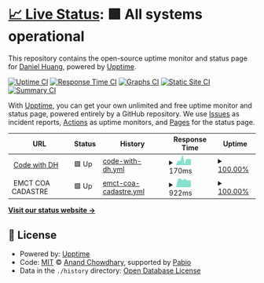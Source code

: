 # [📈 Live Status](https://dh46tw.github.io/status-page): <!--live status--> **🟩 All systems operational**

This repository contains the open-source uptime monitor and status page for [Daniel Huang](https://dh46tw.github.io/), powered by [Upptime](https://github.com/upptime/upptime).

[![Uptime CI](https://github.com/dh46tw/status-page/workflows/Uptime%20CI/badge.svg)](https://github.com/dh46tw/status-page/actions?query=workflow%3A%22Uptime+CI%22)
[![Response Time CI](https://github.com/dh46tw/status-page/workflows/Response%20Time%20CI/badge.svg)](https://github.com/dh46tw/status-page/actions?query=workflow%3A%22Response+Time+CI%22)
[![Graphs CI](https://github.com/dh46tw/status-page/workflows/Graphs%20CI/badge.svg)](https://github.com/dh46tw/status-page/actions?query=workflow%3A%22Graphs+CI%22)
[![Static Site CI](https://github.com/dh46tw/status-page/workflows/Static%20Site%20CI/badge.svg)](https://github.com/dh46tw/status-page/actions?query=workflow%3A%22Static+Site+CI%22)
[![Summary CI](https://github.com/dh46tw/status-page/workflows/Summary%20CI/badge.svg)](https://github.com/dh46tw/status-page/actions?query=workflow%3A%22Summary+CI%22)

With [Upptime](https://upptime.js.org), you can get your own unlimited and free uptime monitor and status page, powered entirely by a GitHub repository. We use [Issues](https://github.com/dh46tw/status-page/issues) as incident reports, [Actions](https://github.com/dh46tw/status-page/actions) as uptime monitors, and [Pages](https://dh46tw.github.io/status-page) for the status page.

<!--start: status pages-->
<!-- This summary is generated by Upptime (https://github.com/upptime/upptime) -->
<!-- Do not edit this manually, your changes will be overwritten -->
<!-- prettier-ignore -->
| URL | Status | History | Response Time | Uptime |
| --- | ------ | ------- | ------------- | ------ |
| <img alt="" src="https://icons.duckduckgo.com/ip3/dh46tw.github.io.ico" height="13"> [Code with DH](https://dh46tw.github.io/) | 🟩 Up | [code-with-dh.yml](https://github.com/dh46tw/status-page/commits/HEAD/history/code-with-dh.yml) | <details><summary><img alt="Response time graph" src="./graphs/code-with-dh/response-time-week.png" height="20"> 170ms</summary><br><a href="https://dh46tw.github.io/status-page/history/code-with-dh"><img alt="Response time 129" src="https://img.shields.io/endpoint?url=https%3A%2F%2Fraw.githubusercontent.com%2Fdh46tw%2Fstatus-page%2FHEAD%2Fapi%2Fcode-with-dh%2Fresponse-time.json"></a><br><a href="https://dh46tw.github.io/status-page/history/code-with-dh"><img alt="24-hour response time 178" src="https://img.shields.io/endpoint?url=https%3A%2F%2Fraw.githubusercontent.com%2Fdh46tw%2Fstatus-page%2FHEAD%2Fapi%2Fcode-with-dh%2Fresponse-time-day.json"></a><br><a href="https://dh46tw.github.io/status-page/history/code-with-dh"><img alt="7-day response time 170" src="https://img.shields.io/endpoint?url=https%3A%2F%2Fraw.githubusercontent.com%2Fdh46tw%2Fstatus-page%2FHEAD%2Fapi%2Fcode-with-dh%2Fresponse-time-week.json"></a><br><a href="https://dh46tw.github.io/status-page/history/code-with-dh"><img alt="30-day response time 146" src="https://img.shields.io/endpoint?url=https%3A%2F%2Fraw.githubusercontent.com%2Fdh46tw%2Fstatus-page%2FHEAD%2Fapi%2Fcode-with-dh%2Fresponse-time-month.json"></a><br><a href="https://dh46tw.github.io/status-page/history/code-with-dh"><img alt="1-year response time 129" src="https://img.shields.io/endpoint?url=https%3A%2F%2Fraw.githubusercontent.com%2Fdh46tw%2Fstatus-page%2FHEAD%2Fapi%2Fcode-with-dh%2Fresponse-time-year.json"></a></details> | <details><summary><a href="https://dh46tw.github.io/status-page/history/code-with-dh">100.00%</a></summary><a href="https://dh46tw.github.io/status-page/history/code-with-dh"><img alt="All-time uptime 100.00%" src="https://img.shields.io/endpoint?url=https%3A%2F%2Fraw.githubusercontent.com%2Fdh46tw%2Fstatus-page%2FHEAD%2Fapi%2Fcode-with-dh%2Fuptime.json"></a><br><a href="https://dh46tw.github.io/status-page/history/code-with-dh"><img alt="24-hour uptime 100.00%" src="https://img.shields.io/endpoint?url=https%3A%2F%2Fraw.githubusercontent.com%2Fdh46tw%2Fstatus-page%2FHEAD%2Fapi%2Fcode-with-dh%2Fuptime-day.json"></a><br><a href="https://dh46tw.github.io/status-page/history/code-with-dh"><img alt="7-day uptime 100.00%" src="https://img.shields.io/endpoint?url=https%3A%2F%2Fraw.githubusercontent.com%2Fdh46tw%2Fstatus-page%2FHEAD%2Fapi%2Fcode-with-dh%2Fuptime-week.json"></a><br><a href="https://dh46tw.github.io/status-page/history/code-with-dh"><img alt="30-day uptime 100.00%" src="https://img.shields.io/endpoint?url=https%3A%2F%2Fraw.githubusercontent.com%2Fdh46tw%2Fstatus-page%2FHEAD%2Fapi%2Fcode-with-dh%2Fuptime-month.json"></a><br><a href="https://dh46tw.github.io/status-page/history/code-with-dh"><img alt="1-year uptime 100.00%" src="https://img.shields.io/endpoint?url=https%3A%2F%2Fraw.githubusercontent.com%2Fdh46tw%2Fstatus-page%2FHEAD%2Fapi%2Fcode-with-dh%2Fuptime-year.json"></a></details>
| <img alt="" src="https://icons.duckduckgo.com/ip3/null.ico" height="13"> EMCT COA CADASTRE | 🟩 Up | [emct-coa-cadastre.yml](https://github.com/dh46tw/status-page/commits/HEAD/history/emct-coa-cadastre.yml) | <details><summary><img alt="Response time graph" src="./graphs/emct-coa-cadastre/response-time-week.png" height="20"> 922ms</summary><br><a href="https://dh46tw.github.io/status-page/history/emct-coa-cadastre"><img alt="Response time 984" src="https://img.shields.io/endpoint?url=https%3A%2F%2Fraw.githubusercontent.com%2Fdh46tw%2Fstatus-page%2FHEAD%2Fapi%2Femct-coa-cadastre%2Fresponse-time.json"></a><br><a href="https://dh46tw.github.io/status-page/history/emct-coa-cadastre"><img alt="24-hour response time 1101" src="https://img.shields.io/endpoint?url=https%3A%2F%2Fraw.githubusercontent.com%2Fdh46tw%2Fstatus-page%2FHEAD%2Fapi%2Femct-coa-cadastre%2Fresponse-time-day.json"></a><br><a href="https://dh46tw.github.io/status-page/history/emct-coa-cadastre"><img alt="7-day response time 922" src="https://img.shields.io/endpoint?url=https%3A%2F%2Fraw.githubusercontent.com%2Fdh46tw%2Fstatus-page%2FHEAD%2Fapi%2Femct-coa-cadastre%2Fresponse-time-week.json"></a><br><a href="https://dh46tw.github.io/status-page/history/emct-coa-cadastre"><img alt="30-day response time 913" src="https://img.shields.io/endpoint?url=https%3A%2F%2Fraw.githubusercontent.com%2Fdh46tw%2Fstatus-page%2FHEAD%2Fapi%2Femct-coa-cadastre%2Fresponse-time-month.json"></a><br><a href="https://dh46tw.github.io/status-page/history/emct-coa-cadastre"><img alt="1-year response time 984" src="https://img.shields.io/endpoint?url=https%3A%2F%2Fraw.githubusercontent.com%2Fdh46tw%2Fstatus-page%2FHEAD%2Fapi%2Femct-coa-cadastre%2Fresponse-time-year.json"></a></details> | <details><summary><a href="https://dh46tw.github.io/status-page/history/emct-coa-cadastre">100.00%</a></summary><a href="https://dh46tw.github.io/status-page/history/emct-coa-cadastre"><img alt="All-time uptime 99.60%" src="https://img.shields.io/endpoint?url=https%3A%2F%2Fraw.githubusercontent.com%2Fdh46tw%2Fstatus-page%2FHEAD%2Fapi%2Femct-coa-cadastre%2Fuptime.json"></a><br><a href="https://dh46tw.github.io/status-page/history/emct-coa-cadastre"><img alt="24-hour uptime 100.00%" src="https://img.shields.io/endpoint?url=https%3A%2F%2Fraw.githubusercontent.com%2Fdh46tw%2Fstatus-page%2FHEAD%2Fapi%2Femct-coa-cadastre%2Fuptime-day.json"></a><br><a href="https://dh46tw.github.io/status-page/history/emct-coa-cadastre"><img alt="7-day uptime 100.00%" src="https://img.shields.io/endpoint?url=https%3A%2F%2Fraw.githubusercontent.com%2Fdh46tw%2Fstatus-page%2FHEAD%2Fapi%2Femct-coa-cadastre%2Fuptime-week.json"></a><br><a href="https://dh46tw.github.io/status-page/history/emct-coa-cadastre"><img alt="30-day uptime 99.96%" src="https://img.shields.io/endpoint?url=https%3A%2F%2Fraw.githubusercontent.com%2Fdh46tw%2Fstatus-page%2FHEAD%2Fapi%2Femct-coa-cadastre%2Fuptime-month.json"></a><br><a href="https://dh46tw.github.io/status-page/history/emct-coa-cadastre"><img alt="1-year uptime 99.60%" src="https://img.shields.io/endpoint?url=https%3A%2F%2Fraw.githubusercontent.com%2Fdh46tw%2Fstatus-page%2FHEAD%2Fapi%2Femct-coa-cadastre%2Fuptime-year.json"></a></details>

<!--end: status pages-->

[**Visit our status website →**](https://dh46tw.github.io/status-page)

## 📄 License

- Powered by: [Upptime](https://github.com/upptime/upptime)
- Code: [MIT](./LICENSE) © [Anand Chowdhary](https://anandchowdhary.com), supported by [Pabio](https://pabio.com)
- Data in the `./history` directory: [Open Database License](https://opendatacommons.org/licenses/odbl/1-0/)
